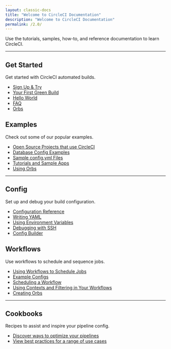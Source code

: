 ```yaml
---
layout: classic-docs
title: "Welcome to CircleCI Documentation"
description: "Welcome to CircleCI Documentation"
permalink: /2.0/
---
```


Use the tutorials, samples, how-to, and reference documentation to learn CircleCI.

<hr class="hidden-xs" />

<div class="row">
  <div class="col-xs-12 col-sm-6">
    <h2>Get Started</h2>
    <p>Get started with CircleCI automated builds.</p>
    <ul>
      <li><a href="{{ site.baseurl }}/2.0/first-steps/">Sign Up & Try</a></li>
      <li><a href="{{ site.baseurl }}/2.0/getting-started/">Your First Green Build</a></li>
      <li><a href="{{ site.baseurl }}/2.0/hello-world/">Hello World</a></li>
      <li><a href="{{ site.baseurl }}/2.0/faq/">FAQ</a></li>
      <li><a href="{{ site.baseurl }}/2.0/orb-intro/">Orbs</a></li>
    </ul>
  </div>
  <div class="col-xs-12 col-sm-6">
    <h2>Examples</h2>
    <p>Check out some of our popular examples.</p>
    <ul>
        <li><a href="{{ site.baseurl }}/2.0/example-configs/">Open Source Projects that use CircleCI</a></li>
        <li><a href="{{ site.baseurl }}/2.0/postgres-config/">Database Config Examples</a></li>
        <li><a href="{{ site.baseurl }}/2.0/sample-config/">Sample config.yml Files</a></li>
        <li><a href="{{ site.baseurl }}/2.0/tutorials/">Tutorials and Sample Apps</a></li>
        <li><a href="{{ site.baseurl }}/2.0/using-orbs/">Using Orbs</a></li>
      </ul>
  </div>
  <div class="col-xs-12">
    <hr />
  </div>
  <div class="col-xs-12 col-sm-6">
    <h2>Config</h2>
    <p>Set up and debug your build configuration.</p>
    <ul>
      <li><a href="{{ site.baseurl }}/2.0/configuration-reference/">Configuration Reference</a></li>
      <li><a href="{{ site.baseurl }}/2.0/writing-yaml/">Writing YAML</a></li>
      <li><a href="{{ site.baseurl }}/2.0/env-vars/">Using Environment Variables</a></li>
      <li><a href="{{ site.baseurl }}/2.0/ssh-access-jobs/">Debugging with SSH</a></li>
      <li><a href="/docs/config-builder">Config Builder</a></li>
    </ul>
  </div>
  <div class="col-xs-12 col-sm-6">
    <h2>Workflows</h2>
    <p>Use workflows to schedule and sequence jobs.</p>
    <ul>
      <li><a href="{{ site.baseurl }}/2.0/workflows/">Using Workflows to Schedule Jobs</a></li>
      <li><a href="{{ site.baseurl }}/2.0/workflows/#workflows-configuration-examples">Example Configs</a></li>
      <li><a href="{{ site.baseurl }}/2.0/workflows/#scheduling-a-workflow">Scheduling a Workflow</a></li>
      <li><a href="{{ site.baseurl }}/2.0/workflows/#using-contexts-and-filtering-in-your-workflows">Using Contexts and Filtering in Your Workflows</a></li>
      <li><a href="{{ site.baseurl }}/2.0/creating-orbs/">Creating Orbs</a></li>
    </ul>
  </div>
   <div class="col-xs-12">
    <hr />
  </div>
   <div class="col-xs-12 col-sm-6">
    <h2>Cookbooks</h2>
    <p>Recipes to assist and inspire your pipeline config.</p>
    <ul>
      <li><a href="{{ site.baseurl }}/2.0/optimization-cookbook/">Discover ways to optimize your pipelines</a></li>
      <li><a href="{{ site.baseurl }}/2.0/configuration-cookbook">View best practices for a range of use cases</a></li>
    </ul>
  </div>
</div>

